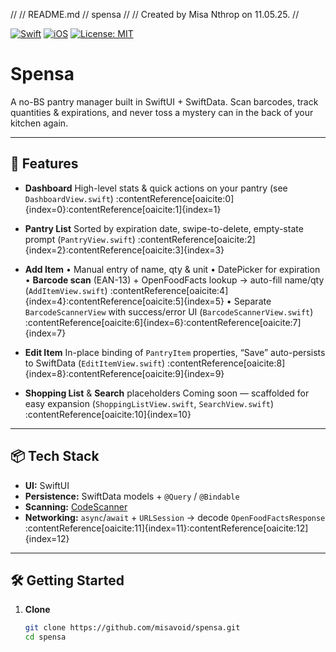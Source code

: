 //
//  README.md
//  spensa
//
//  Created by Misa Nthrop on 11.05.25.
//

[![Swift](https://img.shields.io/badge/Swift-5.8-orange.svg)](https://swift.org)
[![iOS](https://img.shields.io/badge/iOS-17.0%2B-blue.svg)](https://developer.apple.com/ios)
[![License: MIT](https://img.shields.io/badge/License-MIT-lightgrey.svg)](LICENSE)

# Spensa

A no-BS pantry manager built in SwiftUI + SwiftData. Scan barcodes, track quantities & expirations, and never toss a mystery can in the back of your kitchen again.

---

## 🚀 Features

- **Dashboard**
  High-level stats & quick actions on your pantry
  (see `DashboardView.swift`) :contentReference[oaicite:0]{index=0}:contentReference[oaicite:1]{index=1}

- **Pantry List**
  Sorted by expiration date, swipe-to-delete, empty-state prompt
  (`PantryView.swift`) :contentReference[oaicite:2]{index=2}:contentReference[oaicite:3]{index=3}

- **Add Item**
  • Manual entry of name, qty & unit
  • DatePicker for expiration
  • **Barcode scan** (EAN-13) + OpenFoodFacts lookup → auto-fill name/qty (`AddItemView.swift`) :contentReference[oaicite:4]{index=4}:contentReference[oaicite:5]{index=5}
  • Separate `BarcodeScannerView` with success/error UI (`BarcodeScannerView.swift`) :contentReference[oaicite:6]{index=6}:contentReference[oaicite:7]{index=7}

- **Edit Item**
  In-place binding of `PantryItem` properties, “Save” auto-persists to SwiftData
  (`EditItemView.swift`) :contentReference[oaicite:8]{index=8}:contentReference[oaicite:9]{index=9}

- **Shopping List** & **Search** placeholders
  Coming soon — scaffolded for easy expansion
  (`ShoppingListView.swift`, `SearchView.swift`) :contentReference[oaicite:10]{index=10}

---

## 📦 Tech Stack

- **UI:** SwiftUI
- **Persistence:** SwiftData models + `@Query` / `@Bindable`
- **Scanning:** [CodeScanner](https://github.com/twostraws/CodeScanner)
- **Networking:** `async`/`await` + `URLSession` → decode `OpenFoodFactsResponse` :contentReference[oaicite:11]{index=11}:contentReference[oaicite:12]{index=12}

---

## 🛠 Getting Started

1. **Clone**
   ```bash
   git clone https://github.com/misavoid/spensa.git
   cd spensa
